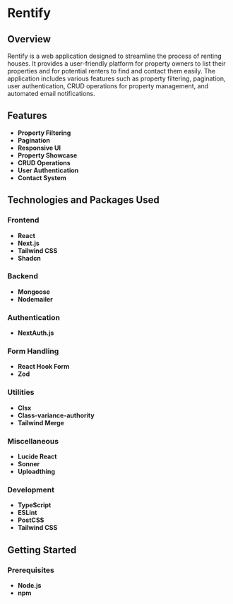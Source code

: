 # Rentify

## Overview

Rentify is a web application designed to streamline the process of renting houses. It provides a user-friendly platform for property owners to list their properties and for potential renters to find and contact them easily. The application includes various features such as property filtering, pagination, user authentication, CRUD operations for property management, and automated email notifications.

## Features

- **Property Filtering**
- **Pagination**
- **Responsive UI**
- **Property Showcase**
- **CRUD Operations**
- **User Authentication**
- **Contact System**

## Technologies and Packages Used

### Frontend

- **React**
- **Next.js**
- **Tailwind CSS**
- **Shadcn**

### Backend

- **Mongoose**
- **Nodemailer**

### Authentication

- **NextAuth.js**

### Form Handling

- **React Hook Form**
- **Zod**

### Utilities

- **Clsx**
- **Class-variance-authority**
- **Tailwind Merge**

### Miscellaneous

- **Lucide React**
- **Sonner**
- **Uploadthing**

### Development

- **TypeScript**
- **ESLint**
- **PostCSS**
- **Tailwind CSS**

## Getting Started

### Prerequisites

- **Node.js**
- **npm**
